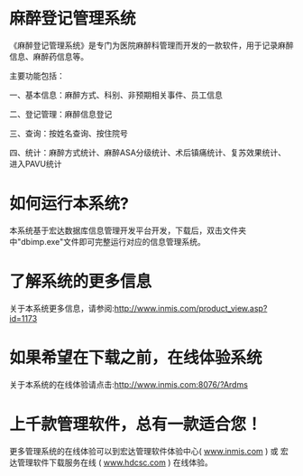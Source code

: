 # 麻醉登记管理系统

《麻醉登记管理系统》是专门为医院麻醉科管理而开发的一款软件，用于记录麻醉信息、麻醉药信息等。

主要功能包括：

一、基本信息：麻醉方式、科别、非预期相关事件、员工信息

二、登记管理：麻醉信息登记

三、查询：按姓名查询、按住院号

四、统计：麻醉方式统计、麻醉ASA分级统计、术后镇痛统计、复苏效果统计、进入PAVU统计



# 如何运行本系统?

本系统基于宏达数据库信息管理开发平台开发，下载后，双击文件夹中"dbimp.exe"文件即可完整运行对应的信息管理系统。

# 了解系统的更多信息

关于本系统更多信息，请参阅:http://www.inmis.com/product_view.asp?id=1173

# 如果希望在下载之前，在线体验系统

关于本系统的在线体验请点击:http://www.inmis.com:8076/?Ardms

# 上千款管理软件，总有一款适合您！

更多管理系统的在线体验可以到宏达管理软件体验中心( www.inmis.com ) 或 宏达管理软件下载服务在线 ( www.hdcsc.com ) 在线体验。

